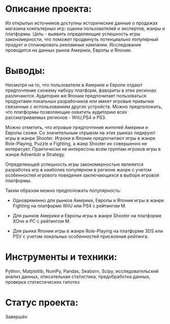 # Описание проекта: 
Из открытых источников доступны исторические данные о продажах магазина компьтерных игр: оценки пользователей и экспертов, жанры и платформы. Цель - выявить определяющие успешность игры закономерности, что поможет продвинуть потенциально популярный продукт и спланировать рекламные кампании. Исследование проводится на данных рынов Америки, Европы и Японии.

# Выводы:

Несмотря на то, что пользователи в Америке и Европе отдают предпочтение схожему набору платформ, фавориты в этих регионах различаются. Аудитория же Японии предпочитает пользоваться продуктами локальных разрабочиков или имеет игровые привычки связанные с использованием других устройств.
Можно предположить, что платформы позволяющие охватить аудиторию всех рассматриваемых регионов - WiiU,РS4 и PS3.

Можно отметить, что игровые предпочтения жителей Америки и Европы схожи. Со значительным отрывом на этих рынках лидируют игры в жанре Shooter. Игроки в Японии предпочитают игры в жанре Role-Playing, Puzzle и Fighting, а жанр Shooter их совершенно не интересует. Практически не интерессны всем группам игроков игры в жанре Adventutr и Strategy.

Определяющей успешность игры закономерностью явлеяется разработка игр в наиболее популярном в регионе жанре с учетом особенностей игрового поведения заключающихся в выборе игровой платформы.

Таким образом можно предположить популярность:

 - Одновременно для рынков Америки, Европы и Японии игры в жанре Fighting на платформе WiiU или РS4 с рейтингом М.

- Для рынков Америки и Европы игры в жанре Shooter на платформе XOne и PC с рейтингом М.

- Для рынка Японии игры в жанре Role-Playing на платформе 3DS или PSV с учетом локальных особенностей присвоения рейтинга.

# Инструменты и техники: 
Python, Matplotlib, NumPy, Pandas, Seaborn, Scipy, исследовательский анализ данных, описательная статистика, предобработка данных, проверка статистических гипотез

# Статус проекта:
Завершён
